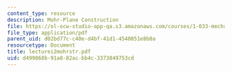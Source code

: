 ```yaml
---
content_type: resource
description: Mohr-Plane Construction
file: https://ol-ocw-studio-app-qa.s3.amazonaws.com/courses/1-033-mechanics-of-material-systems-an-energy-approach-fall-2003/d499868b91a882acbb4c3373849753cd_lecturei2mohrstr.pdf
file_type: application/pdf
parent_uid: d02bd77c-c40e-d4bf-41d1-4540051e8b0a
resourcetype: Document
title: lecturei2mohrstr.pdf
uid: d499868b-91a8-82ac-bb4c-3373849753cd
---
```

